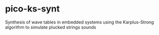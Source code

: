 # pico-ks-synt
Synthesis of wave tables in embedded systems using the Karplus-Strong algorithm to simulate plucked strings sounds
